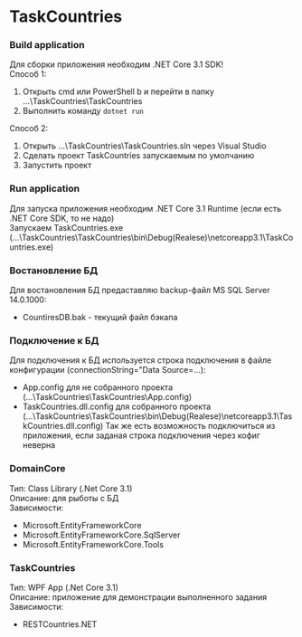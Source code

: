 # TaskCountries

### Build application
Для сборки приложения необходим .NET Core 3.1 SDK!<br />
Способ 1:
 1. Открыть cmd или PowerShell b и перейти в папку ...\TaskCountries\TaskCountries
 2. Выполнить команду `dotnet run`<br/>
 
Способ 2:
 1. Открыть ...\TaskCountries\TaskCountries.sln через Visual Studio
 2. Сделать проект TaskCountries запускаемым по умолчанию
 3. Запустить проект

### Run application
Для запуска приложения необходим .NET Core 3.1 Runtime (если есть .NET Core SDK, то не надо)<br />
Запускаем TaskCountries.exe (...\TaskCountries\TaskCountries\bin\Debug(Realese)\netcoreapp3.1\TaskCountries.exe)

### Востановление БД
Для востановления БД предаставляю backup-файл MS SQL Server 14.0.1000:
 - CountiresDB.bak - текущий файл бэкапа

### Подключение к БД
Для подключения к БД используется строка подключения в файле конфигурации (connectionString="Data Source=...):<br/>
 - App.config для не собранного проекта (...\TaskCountries\TaskCountries\App.config)
 - TaskCountries.dll.config для собранного проекта (...\TaskCountries\TaskCountries\bin\Debug(Realese)\netcoreapp3.1\TaskCountries.dll.config)
Так же есть возможность подключиться из приложения, если заданая строка подключения через кофиг неверна<br />

### DomainCore
Тип: Class Library (.Net Core 3.1) <br />
Описание: для рыботы с БД<br />
Зависимости:<br />
  - Microsoft.EntityFrameworkCore
  - Microsoft.EntityFrameworkCore.SqlServer
  - Microsoft.EntityFrameworkCore.Tools
  
### TaskCountries
Тип: WPF App (.Net Core 3.1)<br />
Описание: приложение для демонстрации выполненного задания<br />
Зависимости:<br />
  - RESTCountries.NET
